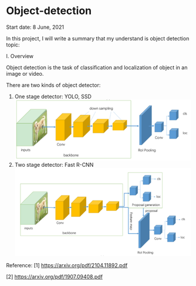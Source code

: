 # Object-detection
Start date: 8 June, 2021

In this project, I will write a summary that my understand is object detection topic:

I. Overview

Object detection is the task of classification and localization of object in an image or video.

There are two kinds of object detector:

1. One stage detector: YOLO, SSD
![img_2.png](img_2.png)
2. Two stage detector: Fast R-CNN
![img_1.png](img_1.png)

Reference:
[1] https://arxiv.org/pdf/2104.11892.pdf

[2] https://arxiv.org/pdf/1907.09408.pdf